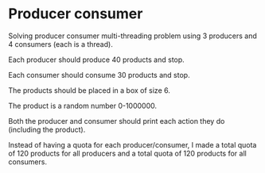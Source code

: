 
# Producer consumer
Solving producer consumer multi-threading problem using 3 producers and 4 consumers (each is a thread).

Each producer should produce 40 products and stop.

Each consumer should consume 30 products and stop.

The products should be placed in a box of size 6.

The product is a random number 0-1000000.

Both the producer and consumer should print each action they do (including the product).

Instead of having a quota for each producer/consumer, I made a total quota of 120 products for all producers and a total quota of 120 products for all consumers.
